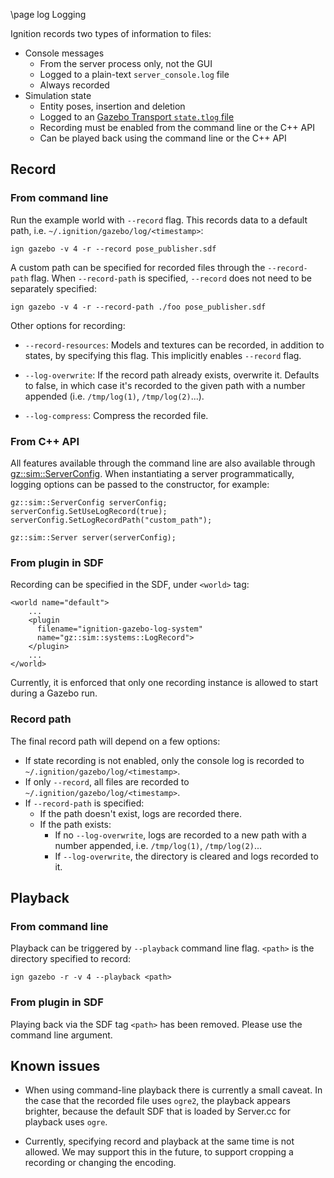 \page log Logging

Ignition records two types of information to files:

* Console messages
    * From the server process only, not the GUI
    * Logged to a plain-text `server_console.log` file
    * Always recorded
* Simulation state
    * Entity poses, insertion and deletion
    * Logged to an [Gazebo Transport `state.tlog` file](https://ignitionrobotics.org/api/transport/7.0/logging.html)
    * Recording must be enabled from the command line or the C++ API
    * Can be played back using the command line or the C++ API

## Record

### From command line

Run the example world with `--record` flag. This records data to a default
path, i.e. `~/.ignition/gazebo/log/<timestamp>`:

`ign gazebo -v 4 -r --record pose_publisher.sdf`

A custom path can be specified for recorded files through the `--record-path`
flag. When `--record-path` is specified, `--record` does not need to be
separately specified:

`ign gazebo -v 4 -r --record-path ./foo pose_publisher.sdf `

Other options for recording:

* `--record-resources`: Models and textures can be recorded, in addition to
                        states, by specifying this flag. This implicitly
                        enables `--record` flag.

* `--log-overwrite`: If the record path already exists, overwrite it. Defaults to
                     false, in which case it's recorded to the given path with
                     a number appended (i.e. `/tmp/log(1)`, `/tmp/log(2)`...).

* `--log-compress`: Compress the recorded file.

### From C++ API

All features available through the command line are also available through
[gz::sim::ServerConfig](https://ignitionrobotics.org/api/gazebo/2.0/classignition_1_1gazebo_1_1ServerConfig.html).
When instantiating a server programmatically, logging options can be passed
to the constructor, for example:

```
gz::sim::ServerConfig serverConfig;
serverConfig.SetUseLogRecord(true);
serverConfig.SetLogRecordPath("custom_path");

gz::sim::Server server(serverConfig);
```

### From plugin in SDF

Recording can be specified in the SDF, under `<world>` tag:

```{.xml}
<world name="default">
    ...
    <plugin
      filename="ignition-gazebo-log-system"
      name="gz::sim::systems::LogRecord">
    </plugin>
    ...
</world>
```

Currently, it is enforced that only one recording instance is allowed to
start during a Gazebo run.

### Record path

The final record path will depend on a few options:

* If state recording is not enabled, only the console log is recorded to
  `~/.ignition/gazebo/log/<timestamp>`.
* If only `--record`, all files are recorded to
  `~/.ignition/gazebo/log/<timestamp>`.
* If `--record-path` is specified:
    * If the path doesn't exist, logs are recorded there.
    * If the path exists:
        * If no `--log-overwrite`, logs are recorded to a new path with a number
          appended, i.e. `/tmp/log(1)`, `/tmp/log(2)`...
        * If `--log-overwrite`, the directory is cleared and logs recorded to it.

## Playback

### From command line

Playback can be triggered by `--playback` command line flag. `<path>` is the
directory specified to record:

`ign gazebo -r -v 4 --playback <path>`

### From plugin in SDF

Playing back via the SDF tag `<path>` has been removed.
Please use the command line argument.

## Known issues

* When using command-line playback there is currently a small caveat.
In the case that the recorded file uses `ogre2`, the playback appears
brighter, because the default SDF that is loaded by Server.cc for playback
uses `ogre`.

* Currently, specifying record and playback at the same time is not allowed.
We may support this in the future, to support cropping a recording or
changing the encoding.
